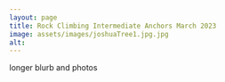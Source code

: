 ```yaml
---
layout: page
title: Rock Climbing Intermediate Anchors March 2023
image: assets/images/joshuaTree1.jpg.jpg
alt: 
---
```


longer blurb and photos

